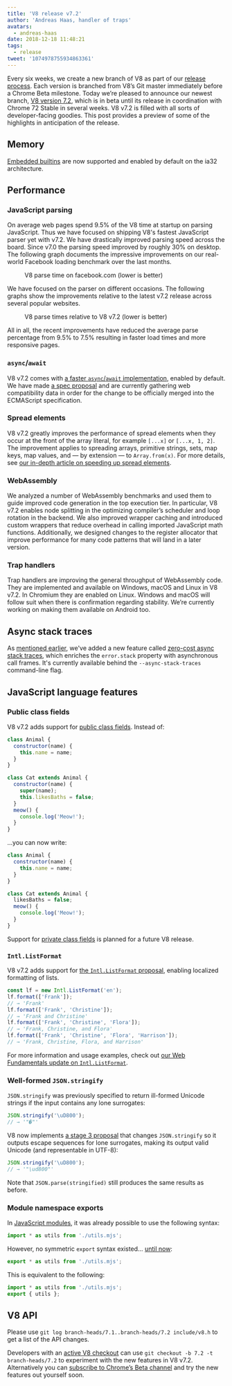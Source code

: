 ```yaml
---
title: 'V8 release v7.2'
author: 'Andreas Haas, handler of traps'
avatars:
  - andreas-haas
date: 2018-12-18 11:48:21
tags:
  - release
tweet: '1074978755934863361'
---
```

Every six weeks, we create a new branch of V8 as part of our [release process](/docs/release-process). Each version is branched from V8’s Git master immediately before a Chrome Beta milestone. Today we’re pleased to announce our newest branch, [V8 version 7.2](https://chromium.googlesource.com/v8/v8.git/+log/branch-heads/7.2), which is in beta until its release in coordination with Chrome 72 Stable in several weeks. V8 v7.2 is filled with all sorts of developer-facing goodies. This post provides a preview of some of the highlights in anticipation of the release.

## Memory

[Embedded builtins](/blog/embedded-builtins) are now supported and enabled by default on the ia32 architecture.

## Performance

### JavaScript parsing

On average web pages spend 9.5% of the V8 time at startup on parsing JavaScript. Thus we have focused on shipping V8's fastest JavaScript parser yet with v7.2. We have drastically improved parsing speed across the board. Since v7.0 the parsing speed improved by roughly 30% on desktop. The following graph documents the impressive improvements on our real-world Facebook loading benchmark over the last months.

<figure>
  <img src="/_img/v8-release-72/facebook-parse-time.png" srcset="/_img/v8-release-72/facebook-parse-time@2x.png 2x" alt="">
  <figcaption>V8 parse time on facebook.com (lower is better)</figcaption>
</figure>

We have focused on the parser on different occasions. The following graphs show the improvements relative to the latest v7.2 release across several popular websites.

<figure>
  <img src="/_img/v8-release-72/relative-parse-times.svg" alt="">
  <figcaption>V8 parse times relative to V8 v7.2 (lower is better)</figcaption>
</figure>

All in all, the recent improvements have reduced the average parse percentage from 9.5% to 7.5% resulting in faster load times and more responsive pages.

### `async`/`await`

V8 v7.2 comes with [a faster `async`/`await` implementation](/blog/fast-async#await-under-the-hood), enabled by default. We have made [a spec proposal](https://github.com/tc39/ecma262/pull/1250) and are currently gathering web compatibility data in order for the change to be officially merged into the ECMAScript specification.

### Spread elements

V8 v7.2 greatly improves the performance of spread elements when they occur at the front of the array literal, for example `[...x]` or `[...x, 1, 2]`. The improvement applies to spreading arrays, primitive strings, sets, map keys, map values, and — by extension — to `Array.from(x)`. For more details, see [our in-depth article on speeding up spread elements](/blog/spread-elements).

### WebAssembly

We analyzed a number of WebAssembly benchmarks and used them to guide improved code generation in the top execution tier. In particular, V8 v7.2 enables node splitting in the optimizing compiler’s scheduler and loop rotation in the backend. We also improved wrapper caching and introduced custom wrappers that reduce overhead in calling imported JavaScript math functions. Additionally, we designed changes to the register allocator that improve performance for many code patterns that will land in a later version.

### Trap handlers

Trap handlers are improving the general throughput of WebAssembly code. They are implemented and available on Windows, macOS and Linux in V8 v7.2. In Chromium they are enabled on Linux. Windows and macOS will follow suit when there is confirmation regarding stability. We’re currently working on making them available on Android too.

## Async stack traces

As [mentioned earlier](/blog/fast-async#improved-developer-experience), we've added a new feature called [zero-cost async stack traces](https://bit.ly/v8-zero-cost-async-stack-traces), which enriches the `error.stack` property with asynchronous call frames. It's currently available behind the `--async-stack-traces` command-line flag.

## JavaScript language features

### Public class fields

V8 v7.2 adds support for [public class fields](https://developers.google.com/web/updates/2018/12/class-fields). Instead of:

```js
class Animal {
  constructor(name) {
    this.name = name;
  }
}

class Cat extends Animal {
  constructor(name) {
    super(name);
    this.likesBaths = false;
  }
  meow() {
    console.log('Meow!');
  }
}
```

…you can now write:

```js
class Animal {
  constructor(name) {
    this.name = name;
  }
}

class Cat extends Animal {
  likesBaths = false;
  meow() {
    console.log('Meow!');
  }
}
```

Support for [private class fields](https://developers.google.com/web/updates/2018/12/class-fields#private_class_fields) is planned for a future V8 release.

### `Intl.ListFormat`

V8 v7.2 adds support for [the `Intl.ListFormat` proposal](https://developers.google.com/web/updates/2018/12/intl-listformat), enabling localized formatting of lists.

```js
const lf = new Intl.ListFormat('en');
lf.format(['Frank']);
// → 'Frank'
lf.format(['Frank', 'Christine']);
// → 'Frank and Christine'
lf.format(['Frank', 'Christine', 'Flora']);
// → 'Frank, Christine, and Flora'
lf.format(['Frank', 'Christine', 'Flora', 'Harrison']);
// → 'Frank, Christine, Flora, and Harrison'
```

For more information and usage examples, check out [our Web Fundamentals update on `Intl.ListFormat`](https://developers.google.com/web/updates/2018/12/intl-listformat).

### Well-formed `JSON.stringify`

`JSON.stringify` was previously specified to return ill-formed Unicode strings if the input contains any lone surrogates:

```js
JSON.stringify('\uD800');
// → '"�"'
```

V8 now implements [a stage 3 proposal](https://github.com/tc39/proposal-well-formed-stringify) that changes `JSON.stringify` so it outputs escape sequences for lone surrogates, making its output valid Unicode (and representable in UTF-8):

```js
JSON.stringify('\uD800');
// → '"\ud800"'
```

Note that `JSON.parse(stringified)` still produces the same results as before.

### Module namespace exports

In [JavaScript modules](https://developers.google.com/web/fundamentals/primers/modules), it was already possible to use the following syntax:

```js
import * as utils from './utils.mjs';
```

However, no symmetric `export` syntax existed… [until now](https://github.com/tc39/proposal-export-ns-from):

```js
export * as utils from './utils.mjs';
```

This is equivalent to the following:

```js
import * as utils from './utils.mjs';
export { utils };
```

## V8 API

Please use `git log branch-heads/7.1..branch-heads/7.2 include/v8.h` to get a list of the API changes.

Developers with an [active V8 checkout](/docs/source-code#using-git) can use `git checkout -b 7.2 -t branch-heads/7.2` to experiment with the new features in V8 v7.2. Alternatively you can [subscribe to Chrome’s Beta channel](https://www.google.com/chrome/browser/beta.html) and try the new features out yourself soon.
